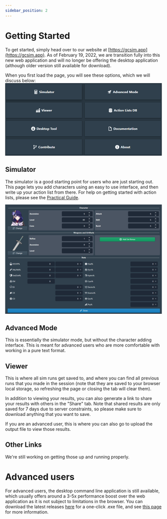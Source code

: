 ```yaml
---
sidebar_position: 2
---
```


# Getting Started

To get started, simply head over to our website at [https://gcsim.app](https://gcsim.app). As of February 19, 2022, we are transition fully into this new web application and will no longer be offering the desktop application (although older version still available for download).

When you first load the page, you will see these options, which we will discuss below:
![](gcsim_starting_page.png)

## Simulator
The simulator is a good starting point for users who are just starting out. This page lets you add characters using an easy to use interface, and then write up your action list from there. For help on getting started with action lists, please see the [Practical Guide](guide/practical_guide.md).

![](adding_character_interface.png)

## Advanced Mode
This is essentially the simulator mode, but without the character adding interface. This is meant for advanced users who are more comfortable with working in a pure text format.

## Viewer
This is where all sim runs get saved to, and where you can find all previous runs that you made in the session (note that they are saved to your browser local storage, so refreshing the page or closing the tab will clear them).

In addition to viewing your results, you can also generate a link to share your results with others in the "Share" tab. Note that shared results are only saved for 7 days due to server constraints, so please make sure to download anything that you want to save.

If you are an advanced user, this is where you can also go to upload the output file to view those results.

## Other Links
We're still working on getting those up and running properly.

# Advanced users

For advanced users, the desktop command line application is still available, which usually offers around a 3-5x performance boost over the web application as it is not subject to limitations in the browser. You can download the latest releases [here](https://github.com/genshinsim/gcsim/releases) for a one-click .exe file, and see [this page](reference/desktop_application.md) for more information.
